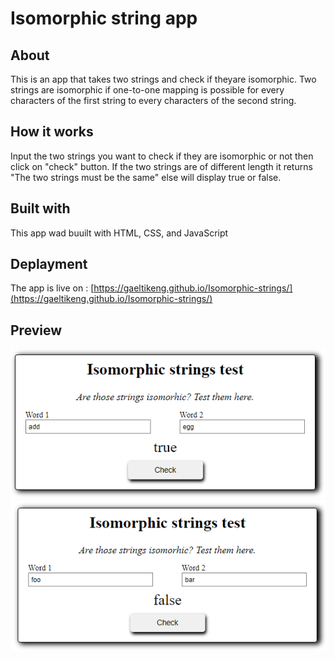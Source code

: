 # Isomorphic string app
## About
This is an app that takes two strings and check if theyare isomorphic. Two strings are isomorphic if one-to-one mapping is possible for every characters of the first string to every characters of the second string.
## How it works
Input the two strings you want to check if they are isomorphic or not then click on "check" button. If the two strings are of different length it returns "The two strings must be the same" else will display true or false.
## Built with
This app wad buuilt with HTML, CSS, and JavaScript
## Deplayment
The app is live on :
[https://gaeltikeng.github.io/Isomorphic-strings/](https://gaeltikeng.github.io/Isomorphic-strings/)
## Preview
![picture 1](/assets/images/Capture1.PNG)
![picture 2](/assets/images/Capture.PNG)
